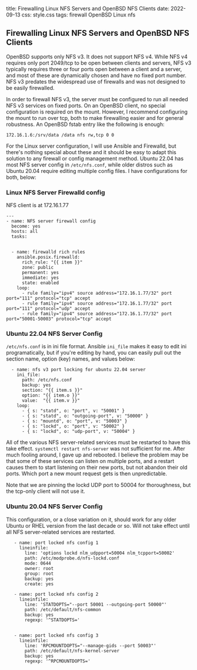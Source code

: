 title: Firewalling Linux NFS Servers and OpenBSD NFS Clients
date: 2022-09-13
css: style.css
tags: firewall OpenBSD Linux nfs


## Firewalling Linux NFS Servers and OpenBSD NFS Clients

OpenBSD supports only NFS v3. It does not support NFS v4. While NFS v4 requires only port 2049/tcp to be open between clients and servers, NFS v3 typically requires three or four ports open between a client and a server, and most of these are dynamically chosen and have no fixed port number. NFS v3 predates the widespread use of firewalls and was not designed to be easily firewalled.

In order to firewall NFS v3, the server must be configured to run all needed NFS v3 services on fixed ports. On an OpenBSD client, no special configuration is required on the mount. However, I recommend configuring the mount to run over tcp, both to make firewalling easier and for general robustness. An OpenBSD fstab entry like the following is enough:

    172.16.1.6:/srv/data /data nfs rw,tcp 0 0

For the Linux server configuration, I will use Ansible and Firewalld, but there's nothing special about these and it should be easy to adapt this solution to any firewall or config management method. Ubuntu 22.04 has most NFS server config in ```/etc/nfs.conf```, while older distros such as Ubuntu 20.04 require editing multiple config files. I have configurations for both, below:

### Linux NFS Server Firewalld config

NFS client is at 172.16.1.77

```
---
- name: NFS server firewall config
  become: yes
  hosts: all
  tasks:


  - name: firewalld rich rules
    ansible.posix.firewalld:
      rich_rule: "{{ item }}"
      zone: public
      permanent: yes
      immediate: yes
      state: enabled
    loop:
      - rule family="ipv4" source address="172.16.1.77/32" port port="111" protocol="tcp" accept
      - rule family="ipv4" source address="172.16.1.77/32" port port="111" protocol="udp" accept
      - rule family="ipv4" source address="172.16.1.77/32" port port="50001-50003" protocol="tcp" accept
```

### Ubuntu 22.04 NFS Server Config

```/etc/nfs.conf``` is in ini file format. Ansible ```ini_file``` makes it easy to edit ini programatically, but if you're editing by hand, you can easily pull out the section name, option (key) names, and values below:


```
  - name: nfs v3 port locking for ubuntu 22.04 server
    ini_file:
      path: /etc/nfs.conf
      backup: yes
      section: "{{ item.s }}"
      option: "{{ item.o }}"
      value:  "{{ item.v }}"
    loop:
      - { s: "statd", o: "port", v: "50001" }
      - { s: "statd", o: "outgoing-port", v: "50000" }
      - { s: "mountd", o: "port", v: "50003" }
      - { s: "lockd", o: "port", v: "50002" }
      - { s: "lockd", o: "udp-port", v: "50004" }
```

All of the various NFS server-related services must be restarted to have this take effect. ```systemctl restart nfs-server``` was not sufficient for me. After much fooling around, I gave up and rebooted. I believe the problem may be that some of these services can listen on multiple ports, and a restart causes them to start listening on their new ports, but not abandon their old ports. Which port a new mount request gets is then unpredictable. 

Note that we are pinning the lockd UDP port to 50004 for thoroughness, but the tcp-only client will not use it. 


### Ubuntu 20.04 NFS Server Config  

This configuration, or a close variation on it, should work for any older Ubuntu or RHEL version from the last decade or so. Will not take effect until all NFS server-related services are restarted. 

```
   - name: port locked nfs config 1
     lineinfile:
       line: 'options lockd nlm_udpport=50004 nlm_tcpport=50002' 
       path: /etc/modprobe.d/nfs-lockd.conf
       mode: 0644
       owner: root
       group: root
       backup: yes
       create: yes
   
   - name: port locked nfs config 2
     lineinfile:
       line: 'STATDOPTS="--port 50001 --outgoing-port 50000"'
       path: /etc/default/nfs-common
       backup: yes
       regexp: '^STATDOPTS='
 
 
   - name: port locked nfs config 3
     lineinfile:
       line: 'RPCMOUNTDOPTS="--manage-gids --port 50003"'
       path: /etc/default/nfs-kernel-server
       backup: yes
       regexp: '^RPCMOUNTDOPTS='
```
